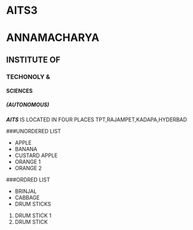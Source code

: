 #  AITS3
#  ANNAMACHARYA
## INSTITUTE OF
### TECHONOLY &
#### SCIENCES
##### (AUTONOMOUS)
***AITS*** IS  LOCATED IN FOUR PLACES TPT,RAJAMPET,KADAPA,HYDERBAD

###UNORDERED LIST
* APPLE
* BANANA
* CUSTARD APPLE
* ORANGE 1
* ORANGE 2

###ORDRED LIST
* BRINJAL
* CABBAGE
* DRUM STICKS
1. DRUM STICK 1
2. DRUM STICK 
